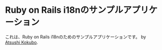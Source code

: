 # Ruby on Rails i18nのサンプルアプリケーション

これは、Ruby on Rails i18nのためのサンプルアプリケーションです。
by [Atsushi Kokubo](https://twitter.com/akokubo).

